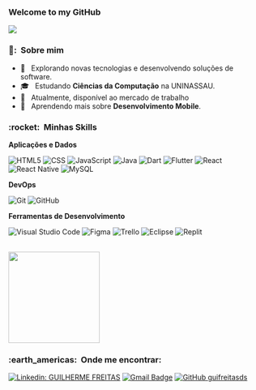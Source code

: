 ### Welcome to my GitHub 


![](https://komarev.com/ghpvc/?username=guifreitasdss&color=006bed)

<h3> 👨: &nbsp;Sobre mim </h3>

- 🤔 &nbsp; Explorando novas tecnologias e desenvolvendo soluções de software.
- 🎓 &nbsp; Estudando **Ciências da Computação** na UNINASSAU.
- 💼 &nbsp; Atualmente, disponível ao mercado de trabalho
- 🌱 &nbsp; Aprendendo mais sobre **Desenvolvimento Mobile**.

<h3> :rocket: &nbsp;Minhas Skills </h3>

**Aplicações e Dados**

  
  ![HTML5](https://img.shields.io/badge/-HTML5-333333?style=flat&logo=HTML5)
  ![CSS](https://img.shields.io/badge/-CSS-333333?style=flat&logo=CSS3&logoColor=1572B6)
  ![JavaScript](https://img.shields.io/badge/-JavaScript-333333?style=flat&logo=javascript)
  ![Java](https://img.shields.io/badge/-Java-333333?style=flat&logo=Java&logoColor=007396)
  ![Dart](https://img.shields.io/badge/-Dart-333333?style=flat&logo=dart&logoColor=007ACC)
  ![Flutter](https://img.shields.io/badge/-Flutter-333333?style=flat&logo=Flutter)
  ![React](https://img.shields.io/badge/-React-333333?style=flat&logo=react)
  ![React Native](https://img.shields.io/badge/-React%20Native-333333?style=flat&logo=react)
  ![MySQL](https://img.shields.io/badge/-MySQL-333333?style=flat&logo=mysql)

**DevOps**

  ![Git](https://img.shields.io/badge/-Git-333333?style=flat&logo=git)
  ![GitHub](https://img.shields.io/badge/-GitHub-333333?style=flat&logo=github)

**Ferramentas de Desenvolvimento**

  ![Visual Studio Code](https://img.shields.io/badge/-Visual%20Studio%20Code-333333?style=flat&logo=visual-studio-code&logoColor=007ACC)
  ![Figma](https://img.shields.io/badge/-Figma-333333?style=flat&logo=figma&logoColor=007ACC)
  ![Trello](https://img.shields.io/badge/-Trello-333333?style=flat&logo=trello&logoColor=007ACC)
  ![Eclipse](https://img.shields.io/badge/-Eclipse-333333?style=flat&logo=eclipse-ide&logoColor=2C2255)
  ![Replit](https://img.shields.io/badge/-Replit-333333?style=flat&logo=replit&logoColor=007ACC)


<br/>

<a href="https://github.com/guifreitasds">
  <img height="180em" src="https://github-readme-stats.vercel.app/api?username=guifreitasds&theme=dracula&show_icons=true" />
</a>

<br/>

<h3> :earth_americas: &nbsp;Onde me encontrar: </h3> 

[![Linkedin: GUILHERME FREITAS](https://img.shields.io/badge/-GUILHERME-blue?style=flat-square&logo=Linkedin&logoColor=white&link=https://www.linkedin.com/in/guilherme-freitas-90209a233/)](https://www.linkedin.com/in/guilherme-freitas-90209a233/)
[![Gmail Badge](https://img.shields.io/badge/-guilhermefsantos9@gmail.com-006bed?style=flat-square&logo=Gmail&logoColor=white&link=mailto:guilhermefsantos9@gmail.com)](mailto:guilhermefsantos9@gmail.com)
[![GitHub guifreitasds]( https://img.shields.io/github/followers/guifreitasds?label=follow&style=social)](https://github.com/guifreitasds)


